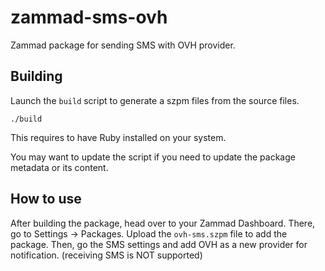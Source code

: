 # zammad-sms-ovh

Zammad package for sending SMS with OVH provider.

## Building

Launch the `build` script to generate a szpm files from the source files.

```shell
./build
```

This requires to have Ruby installed on your system.

You may want to update the script if you need to update the package metadata or its content.

## How to use

After building the package, head over to your Zammad Dashboard.
There, go to Settings -> Packages. Upload the `ovh-sms.szpm` file to add the package.
Then, go the SMS settings and add OVH as a new provider for notification. (receiving SMS is NOT supported)
